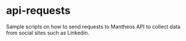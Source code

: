# api-requests
Sample scripts on how to send requests to Mantheos API to collect data from social sites such as Linkedin. 
